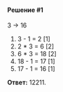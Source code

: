 #### Решение #1
3 → 16

1. 3 - 1 = 2 [1]
2. 2 * 3 = 6 [2]
3. 6 * 3 = 18 [2]
4. 18 - 1 = 17 [1]
5. 17 - 1 = 16 [1]

**Ответ:** 12211.
